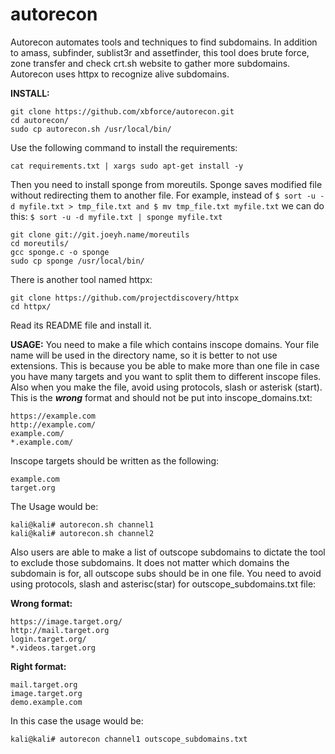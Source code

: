 # autorecon

Autorecon automates tools and techniques to find subdomains.
In addition to amass, subfinder, sublist3r and assetfinder, this tool does brute force, zone transfer and check crt.sh website to gather more subdomains.
Autorecon uses httpx to recognize alive subdomains.



**INSTALL:**
```
git clone https://github.com/xbforce/autorecon.git
cd autorecon/
sudo cp autorecon.sh /usr/local/bin/
```

Use the following command to install the requirements:
```
cat requirements.txt | xargs sudo apt-get install -y
```

Then you need to install sponge from moreutils. Sponge saves modified file without redirecting them to another file.
For example, instead of ```$ sort -u -d myfile.txt > tmp_file.txt and $ mv tmp_file.txt myfile.txt``` we can do this: ```$ sort -u -d myfile.txt | sponge myfile.txt```

```
git clone git://git.joeyh.name/moreutils
cd moreutils/
gcc sponge.c -o sponge
sudo cp sponge /usr/local/bin/
```

There is another tool named httpx:
```
git clone https://github.com/projectdiscovery/httpx
cd httpx/
```
Read its README file and install it.


**USAGE:**
You need to make a file which contains inscope domains. Your file name will be used in the directory name, so it is better to not use extensions. This is because you be able to make more than one file in case you have many targets and you want to split them to different inscope files. 
Also when you make the file, avoid using protocols, slash or asterisk (start).
This is the ***wrong*** format and should not be put into inscope_domains.txt:
```
https://example.com
http://example.com/
example.com/
*.example.com/
```

Inscope targets should be written as the following:
```
example.com
target.org
```

The Usage would be:
```
kali@kali# autorecon.sh channel1
kali@kali# autorecon.sh channel2
```


Also users are able to make a list of outscope subdomains to dictate the tool to exclude those subdomains. It does not matter which domains the subdomain is for, all outscope subs should be in one file.
You need to avoid using protocols, slash and asterisc(star) for outscope_subdomains.txt file:

**Wrong format:**
```
https://image.target.org/
http://mail.target.org
login.target.org/
*.videos.target.org
```

**Right format:**
```
mail.target.org
image.target.org
demo.example.com
```

In this case the usage would be:
```
kali@kali# autorecon channel1 outscope_subdomains.txt
```

